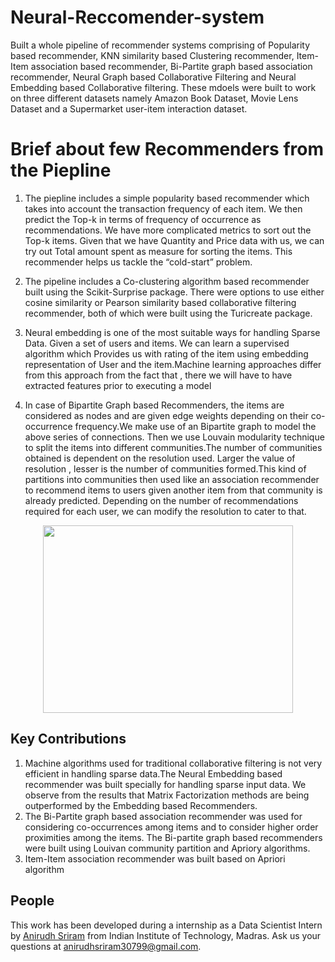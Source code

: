 # Neural-Reccomender-system

Built a whole pipeline of recommender systems comprising of Popularity based recommender, KNN similarity based Clustering recommender, Item-Item association based recommender, Bi-Partite graph based association recommender, Neural Graph based Collaborative Filtering and Neural Embedding based Collaborative filtering. These mdoels were built to work on three different datasets namely Amazon Book Dataset, Movie Lens Dataset and a Supermarket user-item interaction dataset.

# Brief about few Recommenders from the Piepline

1. The piepline includes a simple popularity based recommender which takes into account the transaction frequency of each item. We then predict the Top-k in terms of frequency of occurrence as recommendations. We have more complicated metrics to sort out the Top-k items. Given that we have Quantity and Price data with us, we can try out Total amount spent as measure for sorting the items. This recommender helps us tackle the “cold-start” problem. 

2. The pipeline includes a Co-clustering algorithm based recommender built using the Scikit-Surprise package. There were options to use either cosine similarity or Pearson similarity based collaborative filtering recommender, both of which were built using the Turicreate package. 

3. Neural embedding is one of the most suitable ways for handling Sparse Data. Given a set of users and items. We can learn a supervised algorithm which Provides us with rating of the item using embedding representation of User and the item.Machine learning approaches differ from this approach from the fact that , there we will have to have extracted features prior to executing a model

4. In case of Bipartite Graph based Recommenders, the items are considered as nodes and are given edge weights depending on their co-occurrence frequency.We make use of an Bipartite graph to model the above series of connections. Then we use Louvain modularity technique to split the items into different communities.The number of communities obtained is dependent on the resolution used. Larger the value of resolution , lesser is the number of communities formed.This kind of partitions into communities then used like an association recommender to recommend items to users given another  item from that community is already predicted. Depending on the number of recommendations required for each user, we can modify the resolution to cater to that. 

 

<p align="center">
   <img src="../gh-pages/assets/images/gesture_sample.jpg" width=400 height=300>
</p>



## Key Contributions

1. Machine algorithms used for traditional collaborative filtering is not very efficient in handling sparse data.The Neural Embedding based recommender was built specially for handling sparse input data. We observe from the results that Matrix Factorization methods are being outperformed by the Embedding based Recommenders.
2. The Bi-Partite graph based association recommender was used for considering co-occurrences among items and to consider higher order proximities among the items. The Bi-partite graph based recommenders were built using Louivan community partition and Apriory algorithms.
3. Item-Item association recommender was built based on Apriori algorithm

## People

This work has been developed during a internship as a Data Scientist Intern by [Anirudh Sriram](https://github.com/anirudhs123) from Indian Institute of Technology, Madras. Ask us your questions at [anirudhsriram30799@gmail.com](mailto:anirudhsriram30799@gmail.com).
